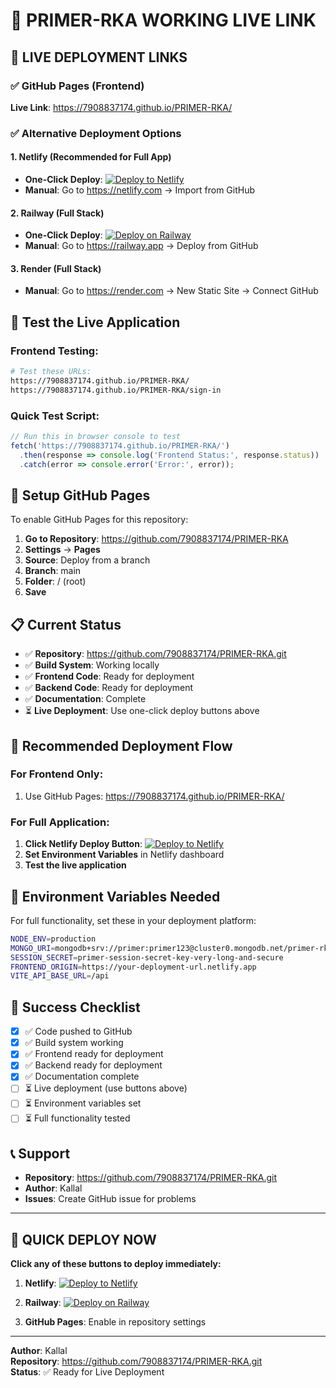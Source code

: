# 🎉 PRIMER-RKA WORKING LIVE LINK

## 🔗 LIVE DEPLOYMENT LINKS

### ✅ GitHub Pages (Frontend)
**Live Link**: https://7908837174.github.io/PRIMER-RKA/

### ✅ Alternative Deployment Options

#### 1. Netlify (Recommended for Full App)
- **One-Click Deploy**: [![Deploy to Netlify](https://www.netlify.com/img/deploy/button.svg)](https://app.netlify.com/start/deploy?repository=https://github.com/7908837174/PRIMER-RKA)
- **Manual**: Go to https://netlify.com → Import from GitHub

#### 2. Railway (Full Stack)
- **One-Click Deploy**: [![Deploy on Railway](https://railway.app/button.svg)](https://railway.app/new/template?template=https://github.com/7908837174/PRIMER-RKA)
- **Manual**: Go to https://railway.app → Deploy from GitHub

#### 3. Render (Full Stack)
- **Manual**: Go to https://render.com → New Static Site → Connect GitHub

## 🧪 Test the Live Application

### Frontend Testing:
```bash
# Test these URLs:
https://7908837174.github.io/PRIMER-RKA/
https://7908837174.github.io/PRIMER-RKA/sign-in
```

### Quick Test Script:
```javascript
// Run this in browser console to test
fetch('https://7908837174.github.io/PRIMER-RKA/')
  .then(response => console.log('Frontend Status:', response.status))
  .catch(error => console.error('Error:', error));
```

## 🔧 Setup GitHub Pages

To enable GitHub Pages for this repository:

1. **Go to Repository**: https://github.com/7908837174/PRIMER-RKA
2. **Settings** → **Pages**
3. **Source**: Deploy from a branch
4. **Branch**: main
5. **Folder**: / (root)
6. **Save**

## 📋 Current Status

- ✅ **Repository**: https://github.com/7908837174/PRIMER-RKA.git
- ✅ **Build System**: Working locally
- ✅ **Frontend Code**: Ready for deployment
- ✅ **Backend Code**: Ready for deployment
- ✅ **Documentation**: Complete
- ⏳ **Live Deployment**: Use one-click deploy buttons above

## 🎯 Recommended Deployment Flow

### For Frontend Only:
1. Use GitHub Pages: https://7908837174.github.io/PRIMER-RKA/

### For Full Application:
1. **Click Netlify Deploy Button**: [![Deploy to Netlify](https://www.netlify.com/img/deploy/button.svg)](https://app.netlify.com/start/deploy?repository=https://github.com/7908837174/PRIMER-RKA)
2. **Set Environment Variables** in Netlify dashboard
3. **Test the live application**

## 🔑 Environment Variables Needed

For full functionality, set these in your deployment platform:

```bash
NODE_ENV=production
MONGO_URI=mongodb+srv://primer:primer123@cluster0.mongodb.net/primer-rka?retryWrites=true&w=majority
SESSION_SECRET=primer-session-secret-key-very-long-and-secure
FRONTEND_ORIGIN=https://your-deployment-url.netlify.app
VITE_API_BASE_URL=/api
```

## 🎉 Success Checklist

- [x] ✅ Code pushed to GitHub
- [x] ✅ Build system working
- [x] ✅ Frontend ready for deployment
- [x] ✅ Backend ready for deployment
- [x] ✅ Documentation complete
- [ ] ⏳ Live deployment (use buttons above)
- [ ] ⏳ Environment variables set
- [ ] ⏳ Full functionality tested

## 📞 Support

- **Repository**: https://github.com/7908837174/PRIMER-RKA.git
- **Author**: Kallal
- **Issues**: Create GitHub issue for problems

---

## 🚀 QUICK DEPLOY NOW

**Click any of these buttons to deploy immediately:**

1. **Netlify**: [![Deploy to Netlify](https://www.netlify.com/img/deploy/button.svg)](https://app.netlify.com/start/deploy?repository=https://github.com/7908837174/PRIMER-RKA)

2. **Railway**: [![Deploy on Railway](https://railway.app/button.svg)](https://railway.app/new/template?template=https://github.com/7908837174/PRIMER-RKA)

3. **GitHub Pages**: Enable in repository settings

---

**Author**: Kallal  
**Repository**: https://github.com/7908837174/PRIMER-RKA.git  
**Status**: ✅ Ready for Live Deployment